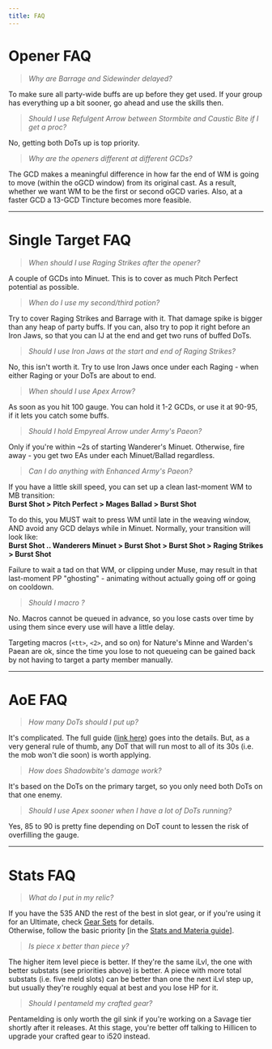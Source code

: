 ```yaml
---
title: FAQ
---
```

# Opener FAQ

> *Why are Barrage and Sidewinder delayed?*

To make sure all party-wide buffs are up before they get used. If your group has everything up a bit sooner, go ahead and use the skills then.

> *Should I use Refulgent Arrow between Stormbite and Caustic Bite if I get a proc?*

No, getting both DoTs up is top priority.

> *Why are the openers different at different GCDs?*

The GCD makes a meaningful difference in how far the end of WM is going to move (within the oGCD window) from its original cast. As a result, whether we want WM to be the first or second oGCD varies. Also, at a faster GCD a 13-GCD Tincture becomes more feasible.

- - -

# Single Target FAQ

> *When should I use Raging Strikes after the opener?*

A couple of GCDs into Minuet. This is to cover as much Pitch Perfect potential as possible.

> *When do I use my second/third potion?*

Try to cover Raging Strikes and Barrage with it. That damage spike is bigger than any heap of party buffs. If you can, also try to pop it right before an Iron Jaws, so that you can IJ at the end and get two runs of buffed DoTs.

> *Should I use Iron Jaws at the start and end of Raging Strikes?*

No, this isn't worth it. Try to use Iron Jaws once under each Raging - when either Raging or your DoTs are about to end.

> *When should I use Apex Arrow?*

As soon as you hit 100 gauge. You can hold it 1-2 GCDs, or use it at 90-95, if it lets you catch some buffs.

> *Should I hold Empyreal Arrow under Army's Paeon?*

Only if you're within ~2s of starting Wanderer's Minuet. Otherwise, fire away - you get two EAs under each Minuet/Ballad regardless.

> *Can I do anything with Enhanced Army's Paeon?*

If you have a little skill speed, you can set up a clean last-moment WM to MB transition:\
**Burst Shot > Pitch Perfect > Mages Ballad > Burst Shot**  

To do this, you MUST wait to press WM until late in the weaving window, AND avoid any GCD delays while in Minuet. Normally, your transition will look like:\
**Burst Shot  .. Wanderers Minuet > Burst Shot > Burst Shot > Raging Strikes > Burst Shot**

Failure to wait a tad on that WM, or clipping under Muse, may result in that last-moment PP "ghosting" - animating without actually going off or going on cooldown.

> *Should I macro <any damage skill>?*

No. Macros cannot be queued in advance, so you lose casts over time by using them since every use will have a little delay.

Targeting macros (`<tt>`, `<2>`, and so on) for Nature's Minne and Warden's Paean are ok, since the time you lose to not queueing can be gained back by not having to target a party member manually.

- - -

# AoE FAQ

> *How many DoTs should I put up?*

It's complicated. The full guide ([link here](https://guides.xivresources.com/jobs/ranged/bard/the-pursuit-of-comfiness-bard-guide-5-x/)) goes into the details. But, as a very general rule of thumb, any DoT that will run most to all of its 30s (i.e. the mob won't die soon) is worth applying.

> *How does Shadowbite's damage work?*

It's based on the DoTs on the primary target, so you only need both DoTs on that one enemy.

> *Should I use Apex sooner when I have a lot of DoTs running?*

Yes, 85 to 90 is pretty fine depending on DoT count to lessen the risk of overfilling the gauge.

- - -

# Stats FAQ

> *What do I put in my relic?*

If you have the 535 AND the rest of the best in slot gear, or if you're using it for an Ultimate, check [Gear Sets](https://guides.xivresources.com/admin/#/collections/brd-guides/entries/best-in-slot) for details.\
Otherwise, follow the basic priority [in the [Stats and Materia guide](https://guides.xivresources.com/jobs/ranged/bard/stats-and-materia/)].

> *Is piece x better than piece y?*

The higher item level piece is better. If they're the same iLvl, the one with better substats (see priorities above) is better. A piece with more total substats (i.e. five meld slots) can be better than one the next iLvl step up, but usually they're roughly equal at best and you lose HP for it. 

> *Should I pentameld my crafted gear?*

Pentamelding is only worth the gil sink if you're working on a Savage tier shortly after it releases. At this stage, you're better off talking to Hillicen to upgrade your crafted gear to i520 instead.